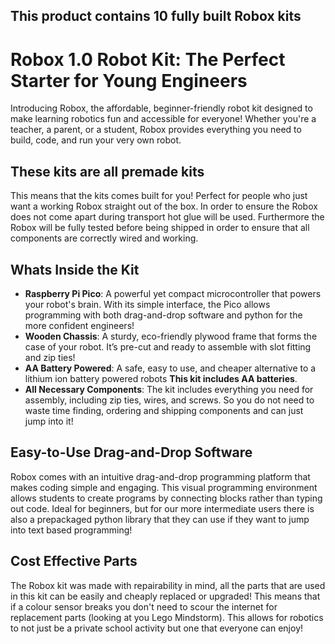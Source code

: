 ## This product contains 10 fully built Robox kits
# Robox 1.0 Robot Kit: The Perfect Starter for Young Engineers  
Introducing Robox, the affordable, beginner-friendly robot kit designed to make learning robotics fun and accessible for everyone! Whether you're a teacher, a parent, or a student, Robox provides everything you need to build, code, and run your very own robot.<br>
## These kits are all premade kits
This means that the kits comes built for you! Perfect for people who just want a working Robox straight out of the box. In order to ensure the Robox does not come apart during transport hot glue will be used. Furthermore the Robox will be fully tested before being shipped in order to ensure that all components are correctly wired and working.
## Whats Inside the Kit
- **Raspberry Pi Pico**: A powerful yet compact microcontroller that powers your robot's brain. With its simple interface, the Pico allows programming with both drag-and-drop software and python for the more confident engineers! 
- **Wooden Chassis**: A sturdy, eco-friendly plywood frame that forms the case of your robot. It’s pre-cut and ready to assemble with slot fitting and zip ties!
- **AA Battery Powered**: A safe, easy to use, and cheaper alternative to a lithium ion battery powered robots **This kit includes AA batteries**.
- **All Necessary Components**: The kit includes everything you need for assembly, including zip ties, wires, and screws. So you do not need to waste time finding, ordering and shipping components and can just jump into it! 
## Easy-to-Use Drag-and-Drop Software
Robox comes with an intuitive drag-and-drop programming platform that makes coding simple and engaging. This visual programming environment allows students to create programs by connecting blocks rather than typing out code. Ideal for beginners, but for our more intermediate users there is also a prepackaged python library that they can use if they want to jump into text based programming! 
## Cost Effective Parts 
The Robox kit was made with repairability in mind, all the parts that are used in this kit can be easily and cheaply replaced or upgraded! This means that if a colour sensor breaks you don't need to scour the internet for replacement parts (looking at you Lego Mindstorm). This allows for robotics to not just be a private school activity but one that everyone can enjoy! 